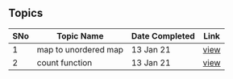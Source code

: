 ## Topics

SNo | Topic Name | Date Completed | Link |
----|------------|----------------|------|
1 | map to unordered map | 13 Jan 21 | [view](map_to_unordered_map.cpp)
2 | count function | 13 Jan 21 | [view](count_function.cpp)